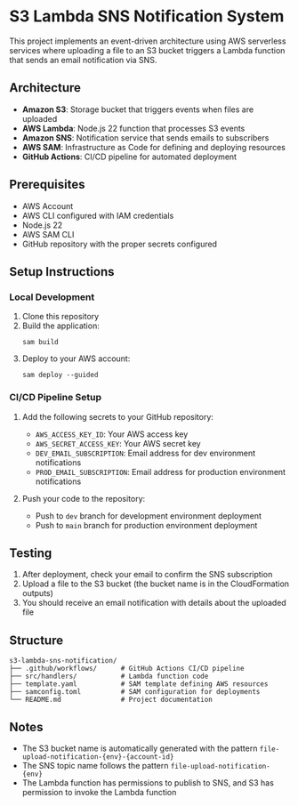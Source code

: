 # S3 Lambda SNS Notification System

This project implements an event-driven architecture using AWS serverless services where uploading a file to an S3 bucket triggers a Lambda function that sends an email notification via SNS.

## Architecture

- **Amazon S3**: Storage bucket that triggers events when files are uploaded
- **AWS Lambda**: Node.js 22 function that processes S3 events
- **Amazon SNS**: Notification service that sends emails to subscribers
- **AWS SAM**: Infrastructure as Code for defining and deploying resources
- **GitHub Actions**: CI/CD pipeline for automated deployment

## Prerequisites

- AWS Account
- AWS CLI configured with IAM credentials
- Node.js 22
- AWS SAM CLI
- GitHub repository with the proper secrets configured

## Setup Instructions

### Local Development

1. Clone this repository
2. Build the application:
   ```
   sam build
   ```
3. Deploy to your AWS account:
   ```
   sam deploy --guided
   ```

### CI/CD Pipeline Setup

1. Add the following secrets to your GitHub repository:
   - `AWS_ACCESS_KEY_ID`: Your AWS access key
   - `AWS_SECRET_ACCESS_KEY`: Your AWS secret key
   - `DEV_EMAIL_SUBSCRIPTION`: Email address for dev environment notifications
   - `PROD_EMAIL_SUBSCRIPTION`: Email address for production environment notifications

2. Push your code to the repository:
   - Push to `dev` branch for development environment deployment
   - Push to `main` branch for production environment deployment

## Testing

1. After deployment, check your email to confirm the SNS subscription
2. Upload a file to the S3 bucket (the bucket name is in the CloudFormation outputs)
3. You should receive an email notification with details about the uploaded file

## Structure

```
s3-lambda-sns-notification/
├── .github/workflows/      # GitHub Actions CI/CD pipeline
├── src/handlers/           # Lambda function code
├── template.yaml           # SAM template defining AWS resources
├── samconfig.toml          # SAM configuration for deployments
└── README.md               # Project documentation
```

## Notes

- The S3 bucket name is automatically generated with the pattern `file-upload-notification-{env}-{account-id}`
- The SNS topic name follows the pattern `file-upload-notification-{env}`
- The Lambda function has permissions to publish to SNS, and S3 has permission to invoke the Lambda function
